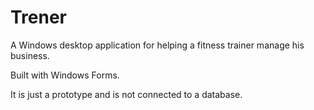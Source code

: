 # Trener #

A Windows desktop application for helping a fitness trainer manage his business.

Built with Windows Forms.

It is just a prototype and is not connected to a database.
